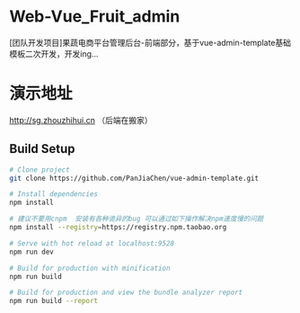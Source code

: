 # Web-Vue_Fruit_admin
[团队开发项目]果蔬电商平台管理后台-前端部分，基于vue-admin-template基础模板二次开发，开发ing...

# 演示地址
  http://sg.zhouzhihui.cn  （后端在搬家）
## Build Setup

```bash
# Clone project
git clone https://github.com/PanJiaChen/vue-admin-template.git

# Install dependencies
npm install

# 建议不要用cnpm  安装有各种诡异的bug 可以通过如下操作解决npm速度慢的问题
npm install --registry=https://registry.npm.taobao.org

# Serve with hot reload at localhost:9528
npm run dev

# Build for production with minification
npm run build

# Build for production and view the bundle analyzer report
npm run build --report
```
